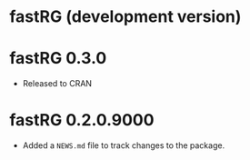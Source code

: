 # fastRG (development version)



# fastRG 0.3.0

* Released to CRAN

# fastRG 0.2.0.9000

* Added a `NEWS.md` file to track changes to the package.
